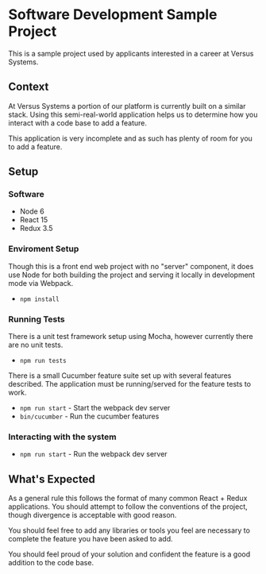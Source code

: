# Software Development Sample Project

This is a sample project used by applicants interested in a career at Versus Systems.

## Context

At Versus Systems a portion of our platform is currently built on a similar stack. Using this semi-real-world application helps us to determine how you interact with a code base to add a feature.

This application is very incomplete and as such has plenty of room for you to add a feature.

## Setup

### Software

* Node 6
* React 15
* Redux 3.5

### Enviroment Setup

Though this is a front end web project with no "server" component, it does use Node for both building the project and serving it locally in development mode via Webpack.

* `npm install`

### Running Tests

There is a unit test framework setup using Mocha, however currently there are no unit tests.

* `npm run tests`

There is a small Cucumber feature suite set up with several features described.
The application must be running/served for the feature tests to work.

* `npm run start` - Start the webpack dev server
* `bin/cucumber` - Run the cucumber features

### Interacting with the system

* `npm run start` - Run the webpack dev server

## What's Expected

As a general rule this follows the format of many common React + Redux applications. You should attempt to follow the conventions of the project, though divergence is acceptable with good reason.

You should feel free to add any libraries or tools you feel are necessary to complete the feature you have been asked to add.

You should feel proud of your solution and confident the feature is a good addition to the code base.
